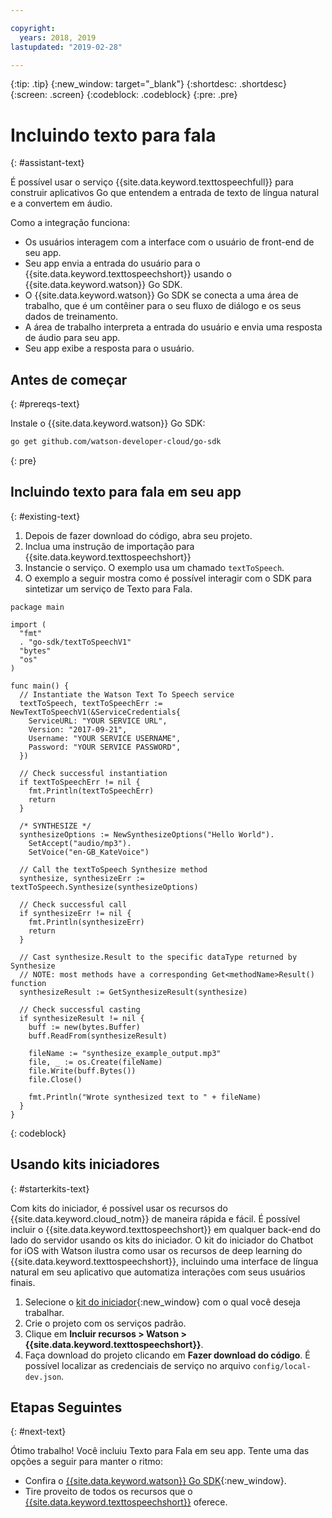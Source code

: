 ```yaml
---

copyright:
  years: 2018, 2019
lastupdated: "2019-02-28"

---
```


{:tip: .tip}
{:new_window: target="_blank"}
{:shortdesc: .shortdesc}
{:screen: .screen}
{:codeblock: .codeblock}
{:pre: .pre}

# Incluindo texto para fala 
{: #assistant-text}

É possível usar o serviço {{site.data.keyword.texttospeechfull}} para construir aplicativos Go que entendem a entrada de texto de língua natural e a convertem em áudio. 

Como a integração funciona:

* Os usuários interagem com a interface com o usuário de front-end de seu app.
* Seu app envia a entrada do usuário para o {{site.data.keyword.texttospeechshort}} usando o {{site.data.keyword.watson}} Go SDK.
* O {{site.data.keyword.watson}} Go SDK se conecta a uma área de trabalho, que é um contêiner para o seu fluxo de diálogo e os seus dados de treinamento.
* A área de trabalho interpreta a entrada do usuário e envia uma resposta de áudio para seu app.
* Seu app exibe a resposta para o usuário.

## Antes de começar
{: #prereqs-text}

Instale o {{site.data.keyword.watson}} Go SDK:
```bash
go get github.com/watson-developer-cloud/go-sdk
```
{: pre}

## Incluindo texto para fala em seu app
{: #existing-text}

1. Depois de fazer download do código, abra seu projeto. 
2. Inclua uma instrução de importação para {{site.data.keyword.texttospeechshort}}
3. Instancie o serviço. O exemplo usa um chamado `textToSpeech`. 
4. O exemplo a seguir mostra como é possível interagir com o SDK para sintetizar um serviço de Texto para Fala.

```golang
package main

import (
  "fmt"
  . "go-sdk/textToSpeechV1"
  "bytes"
  "os"
)

func main() {
  // Instantiate the Watson Text To Speech service
  textToSpeech, textToSpeechErr := NewTextToSpeechV1(&ServiceCredentials{
    ServiceURL: "YOUR SERVICE URL",
    Version: "2017-09-21",
    Username: "YOUR SERVICE USERNAME",
    Password: "YOUR SERVICE PASSWORD",
  })

  // Check successful instantiation
  if textToSpeechErr != nil {
    fmt.Println(textToSpeechErr)
    return
  }

  /* SYNTHESIZE */
  synthesizeOptions := NewSynthesizeOptions("Hello World").
    SetAccept("audio/mp3").
    SetVoice("en-GB_KateVoice")

  // Call the textToSpeech Synthesize method
  synthesize, synthesizeErr := textToSpeech.Synthesize(synthesizeOptions)

  // Check successful call
  if synthesizeErr != nil {
    fmt.Println(synthesizeErr)
    return
  }

  // Cast synthesize.Result to the specific dataType returned by Synthesize
  // NOTE: most methods have a corresponding Get<methodName>Result() function
  synthesizeResult := GetSynthesizeResult(synthesize)

  // Check successful casting
  if synthesizeResult != nil {
    buff := new(bytes.Buffer)
    buff.ReadFrom(synthesizeResult)

    fileName := "synthesize_example_output.mp3"
    file, _ := os.Create(fileName)
    file.Write(buff.Bytes())
    file.Close()

    fmt.Println("Wrote synthesized text to " + fileName)
  }
}
```
{: codeblock}

## Usando kits iniciadores
{: #starterkits-text}

Com kits do iniciador, é possível usar os recursos do {{site.data.keyword.cloud_notm}} de maneira rápida e fácil. É possível incluir o {{site.data.keyword.texttospeechshort}} em qualquer back-end do lado do servidor usando os kits do iniciador. O kit do iniciador do Chatbot for iOS with Watson ilustra como usar os recursos de deep learning do {{site.data.keyword.texttospeechshort}}, incluindo uma interface de língua natural em seu aplicativo que automatiza interações com seus usuários finais.

1. Selecione o [kit do iniciador](https://cloud.ibm.com/developer/appledevelopment/starter-kits){:new_window} com o qual você deseja trabalhar.
2. Crie o projeto com os serviços padrão.
3. Clique em **Incluir recursos > Watson > {{site.data.keyword.texttospeechshort}}**.
4. Faça download do projeto clicando em **Fazer download do código**. É possível localizar as credenciais de serviço no arquivo `config/local-dev.json`.

## Etapas Seguintes
{: #next-text}

Ótimo trabalho! Você incluiu Texto para Fala em seu app. Tente uma das opções a seguir para manter o ritmo:
* Confira o [{{site.data.keyword.watson}} Go SDK](https://github.com/watson-developer-cloud/go-sdk){:new_window}.
* Tire proveito de todos os recursos que o [{{site.data.keyword.texttospeechshort}}](/docs/services/text_to_speech/index.html) oferece.
